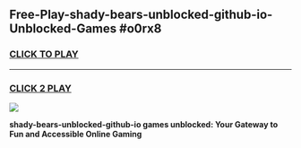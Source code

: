 
## Free-Play-shady-bears-unblocked-github-io-Unblocked-Games #o0rx8
<h3>
<a href="https://news.freeplayer.one?title=shady-bears-unblocked-github-io&ref=8M">CLICK TO PLAY</a></h3>
<hr>

<h3>
<a href="https://news.freeplayer.one?title=shady-bears-unblocked-github-io&ref=8M">CLICK 2 PLAY</a>
  
</h3>

<a href="https://news.freeplayer.one?title=shady-bears-unblocked-github-io&ref=8M"><img src="https://clearcache.store/games.png"></a>


**shady-bears-unblocked-github-io games unblocked: Your Gateway to Fun and Accessible Online Gaming**
